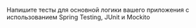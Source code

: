 Напишите тесты для основной логики вашего приложения с использованием Spring Testing, JUnit и Mockito 
